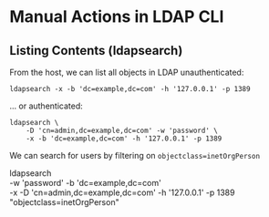 # Manual Actions in LDAP CLI

## Listing Contents (ldapsearch)

From the host, we can list all objects in LDAP unauthenticated:

```
ldapsearch -x -b 'dc=example,dc=com' -h '127.0.0.1' -p 1389
```

... or authenticated:

```
ldapsearch \
    -D 'cn=admin,dc=example,dc=com' -w 'password' \
    -x -b 'dc=example,dc=com' -h '127.0.0.1' -p 1389
```

We can search for users by filtering on `objectclass=inetOrgPerson`

ldapsearch \
    -w 'password' -b 'dc=example,dc=com' \
    -x -D 'cn=admin,dc=example,dc=com' -h '127.0.0.1' -p 1389 \
    "objectclass=inetOrgPerson"
